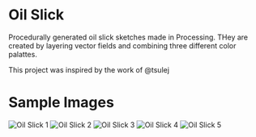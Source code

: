 # Oil Slick

Procedurally generated oil slick sketches made in Processing. THey are created by layering vector fields and combining three different color palattes.

This project was inspired by the work of @tsulej

# Sample Images

![Oil Slick 1](https://github.com/emilyboynton/oil_slick/images/day_10_oil_slick_01.png "Oil Slick 1")
![Oil Slick 2](https://github.com/emilyboynton/oil_slick/images/day_10_oil_slick_02.png "Oil Slick 2")
![Oil Slick 3](https://github.com/emilyboynton/oil_slick/images/day_10_oil_slick_03.png "Oil Slick 3")
![Oil Slick 4](https://github.com/emilyboynton/oil_slick/images/day_10_oil_slick_04.png "Oil Slick 4")
![Oil Slick 5](https://github.com/emilyboynton/oil_slick/images/day_10_oil_slick_05.png "Oil Slick 5")